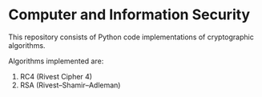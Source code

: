 # Computer and Information Security
 This repository consists of Python code implementations of cryptographic algorithms.

Algorithms implemented are:

1. RC4 (Rivest Cipher 4)
2. RSA (Rivest–Shamir–Adleman)
